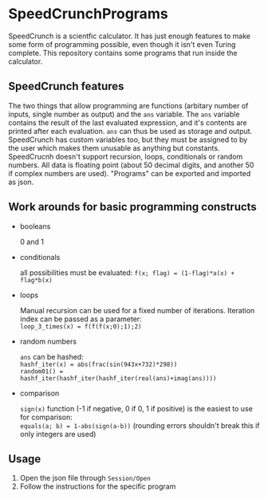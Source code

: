 # SpeedCrunchPrograms
SpeedCrunch is a scientfic calculator. It has just enough features to make some form of programming possible, even though it isn't even Turing complete. This repository contains some programs that run inside the calculator.

## SpeedCrunch features

The two things that allow programming are functions (arbitary number of inputs, single number as output) and the `ans` variable. The `ans` variable contains the result of the last evaluated expression, and it's contents are printed after each evaluation. `ans` can thus be used as storage and output. SpeedCrunch has custom variables too, but they must be assigned to by the user which makes them unusable as anything but constants. SpeedCrucnh doesn't support recursion, loops, conditionals or random numbers. All data is floating point (about 50 decimal digits, and another 50 if complex numbers are used). "Programs" can be exported and imported as json.

## Work arounds for basic programming constructs

- booleans

  0 and 1
- conditionals

  all possibilities must be evaluated: `f(x; flag) = (1-flag)*a(x) + flag*b(x)`
- loops
  
  Manual recursion can be used for a fixed number of iterations. Iteration index can be passed as a parameter:\
  `loop_3_times(x) = f(f(f(x;0);1);2)`
  
- random numbers
  
  `ans` can be hashed:\
  `hashf_iter(x) = abs(frac(sin(943x+732)*298))`\
  `random01() = hashf_iter(hashf_iter(hashf_iter(real(ans)+imag(ans))))`
  
- comparison

  `sign(x)` function (-1 if negative, 0 if 0, 1 if positive) is the easiest to use for comparison:\
  `equals(a; b) = 1-abs(sign(a-b))` (rounding errors shouldn't break this if only integers are used)
  
## Usage

 1. Open the json file through `Session/Open`
 2. Follow the instructions for the specific program
    
